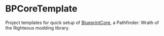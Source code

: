 # BPCoreTemplate
 Project templates for quick setup of [BlueprintCore](https://github.com/WittleWolfie/WW-Blueprint-Core), a Pathfinder: Wrath of the Righteous modding library.
